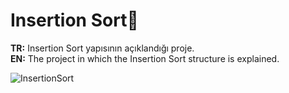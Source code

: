 # Insertion Sort🙌
<b>TR:</b> Insertion Sort yapısının açıklandığı proje.<br>
<b>EN:</b> The project in which the Insertion Sort structure is explained.<br>

![InsertionSort](https://user-images.githubusercontent.com/109991448/200264922-18ff9c45-978d-476d-8143-8b389e8f7ece.png)

